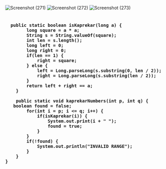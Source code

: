![Screenshot (271)](https://user-images.githubusercontent.com/38869235/221277168-b8b0afb5-df90-46fc-b909-70b235ad9a07.png)
![Screenshot (272)](https://user-images.githubusercontent.com/38869235/221277354-51c13a2a-3a6f-4f0c-ae16-ef3aacdfea37.png)
![Screenshot (273)](https://user-images.githubusercontent.com/38869235/221277414-b8d10f29-320f-4797-85a7-7aede93ca1ed.png)

<h3 align="Left">
  
```
  
  public static boolean isKaprekar(long a) {
        long square = a * a;
        String s = String.valueOf(square);
        int len = s.length();
        long left = 0;
        long right = 0;
        if(len == 1) {
            right = square;
        } else {
            left = Long.parseLong(s.substring(0, len / 2));
            right = Long.parseLong(s.substring(len / 2));
        }
        return left + right == a;
    }
    
    public static void kaprekarNumbers(int p, int q) {
   boolean found = false;
        for(int i = p; i <= q; i++) {
            if(isKaprekar(i)) {
                System.out.print(i + " ");
                found = true;
            }
        }
        if(!found) {
            System.out.println("INVALID RANGE");
        }
    }
}

```
</h3>

